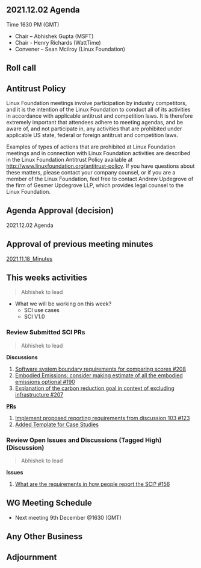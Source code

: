 ## 2021.12.02 Agenda
Time 1630 PM (GMT)

- Chair – Abhishek Gupta (MSFT)
- Chair - Henry Richards (WattTime)
- Convener – Sean Mcilroy (Linux Foundation)

## Roll call
  
## Antitrust Policy
Linux Foundation meetings involve participation by industry competitors, and it is the intention of the Linux Foundation to conduct 
all of its activities in accordance with applicable antitrust and competition laws. 
It is therefore extremely important that attendees adhere to meeting agendas, and be aware of, and not participate in, any activities 
that are prohibited under applicable US state, federal or foreign antitrust and competition laws.

Examples of types of actions that are prohibited at Linux Foundation meetings and in connection with Linux Foundation activities are 
described in the Linux Foundation Antitrust Policy available at http://www.linuxfoundation.org/antitrust-policy. 
If you have questions about these matters, please contact your company counsel, or if you are a member of the Linux Foundation, 
feel free to contact Andrew Updegrove of the firm of Gesmer Updegrove LLP, which provides legal counsel to the Linux Foundation.
  
## Agenda Approval (decision) 
2021.12.02 Agenda
  
## Approval of previous meeting minutes
[2021.11.18_Minutes](https://github.com/Green-Software-Foundation/standards_wg/blob/main/Agenda_Minutes/20211118_Minutes.md)

## This weeks activities

> Abhishek to lead

- What we will be working on this week?
  - SCI use cases
  - SCI V1.0

### Review Submitted SCI PRs

> Abhishek to lead

**Discussions**

1. [Software system boundary requirements for comparing scores #208](https://github.com/Green-Software-Foundation/software_carbon_intensity/discussions/208)
2. [Embodied Emissions: consider making estimate of all the embodied emissions optional #190](https://github.com/Green-Software-Foundation/software_carbon_intensity/discussions/190)
3. [Explanation of the carbon reduction goal in context of excluding infrastructure #207](https://github.com/Green-Software-Foundation/software_carbon_intensity/discussions/207)

**[PRs]( https://github.com/Green-Software-Foundation/software_carbon_intensity/pulls)** 

1. [Implement proposed reporting requirements from discussion 103 #123](https://github.com/Green-Software-Foundation/software_carbon_intensity/pull/123)
2. [Added Template for Case Studies](https://github.com/Green-Software-Foundation/software_carbon_intensity/pull/206)

### Review Open Issues and Discussions (Tagged High) (Discussion)

> Abhishek to lead

**Issues**

1. [What are the requirements in how people report the SCI? #156](https://github.com/Green-Software-Foundation/software_carbon_intensity/issues/156)

## WG Meeting Schedule

- Next meeting 9th December @1630 (GMT) 

## Any Other Business

## Adjournment
